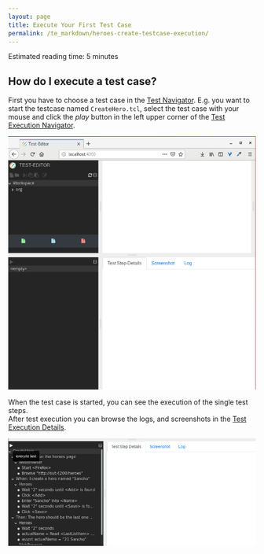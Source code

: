 ```yaml
---
layout: page
title: Execute Your First Test Case 
permalink: /te_markdown/heroes-create-testcase-execution/
---
```


Estimated reading time: 5 minutes


## How do I execute a test case?
First you have to choose a test case in the [Test Navigator](/te_markdown/terminology#test-navigator). E.g. you want to start the testcase named `CreateHero.tcl`, select the test case with your mouse and click the *play* button in the left upper corner of the [Test Execution Navigator](/te_markdown/terminology#test-execution-navigator). 

![screencast: choose test case](/images/choose_testcase.gif "screencast: choose test case")

When the test case is started, you can see the execution of the single test steps.  
After test execution you can browse the logs, and screenshots in the [Test Execution Details](/te_markdown/terminology#test-execution-details).

![screencast: execute test case](/images/tutorial/tutorial.heroes.create.testrun.gif "screencast: execute test case")

